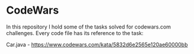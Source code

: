 # CodeWars
In this repository I hold some of the tasks solved for codewars.com challenges. Every code file has its reference to the task:

Car.java - https://www.codewars.com/kata/5832d6e2565e120ae60000bb
